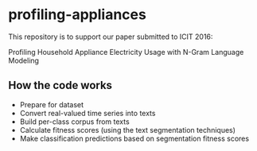 # profiling-appliances

This repository is to support our paper submitted to ICIT 2016:

Profiling Household Appliance Electricity Usage with N-Gram Language Modeling

## How the code works

* Prepare for dataset
* Convert real-valued time series into texts
* Build per-class corpus from texts
* Calculate fitness scores (using the text segmentation techniques)
* Make classification predictions based on segmentation fitness scores
